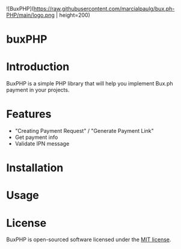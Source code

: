 ![BuxPHP](https://raw.githubusercontent.com/marcialpaulg/bux.ph-PHP/main/logo.png | height=200)

# buxPHP

# Introduction
BuxPHP is a simple PHP library that will help you implement Bux.ph payment in your projects.

# Features
- "Creating Payment Request" / "Generate Payment Link"
- Get payment info
- Validate IPN message

# Installation

# Usage


# License
BuxPHP is open-sourced software licensed under the [MIT license](LICENSE).